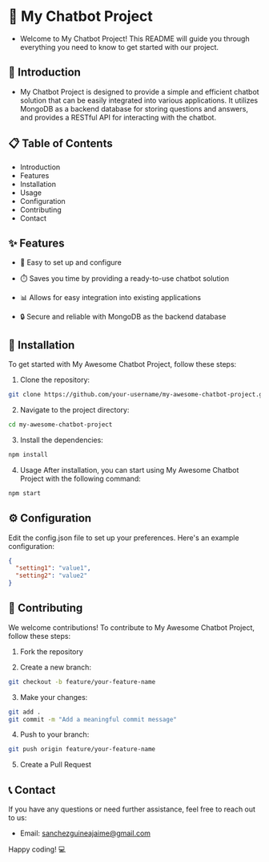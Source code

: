 # 🌟 My Chatbot Project

- Welcome to My Chatbot Project! This README will guide you through everything you need to know to get started with our project.

## 🚀 Introduction
- My Chatbot Project is designed to provide a simple and efficient chatbot solution that can be easily integrated into various applications. It utilizes MongoDB as a backend database for storing questions and answers, and provides a RESTful API for interacting with the chatbot.

## 📋 Table of Contents
- Introduction
- Features
- Installation
- Usage
- Configuration
- Contributing
- Contact

## ✨ Features

- 🔧 Easy to set up and configure

- ⏱️ Saves you time by providing a ready-to-use chatbot solution
- 📊 Allows for easy integration into existing applications
- 🔒 Secure and reliable with MongoDB as the backend database

## 🔧 Installation

To get started with My Awesome Chatbot Project, follow these steps:

1. Clone the repository:
```bash
git clone https://github.com/your-username/my-awesome-chatbot-project.git
```

2. Navigate to the project directory:

```bash
cd my-awesome-chatbot-project
```

3. Install the dependencies:

```bash
npm install
```

4. Usage
After installation, you can start using My Awesome Chatbot Project with the following command:

```bash
npm start
```

## ⚙️ Configuration
Edit the config.json file to set up your preferences. Here's an example configuration:

```json
{
  "setting1": "value1",
  "setting2": "value2"
}
```
## 🤝 Contributing

We welcome contributions! To contribute to My Awesome Chatbot Project, follow these steps:

1. Fork the repository

2. Create a new branch:

```bash
git checkout -b feature/your-feature-name
```

3. Make your changes:

```bash
git add .
git commit -m "Add a meaningful commit message"
```

4. Push to your branch:

```bash
git push origin feature/your-feature-name
```

5. Create a Pull Request

## 📞 Contact

If you have any questions or need further assistance, feel free to reach out to us:

- Email: sanchezguineajaime@gmail.com

Happy coding! 💻
